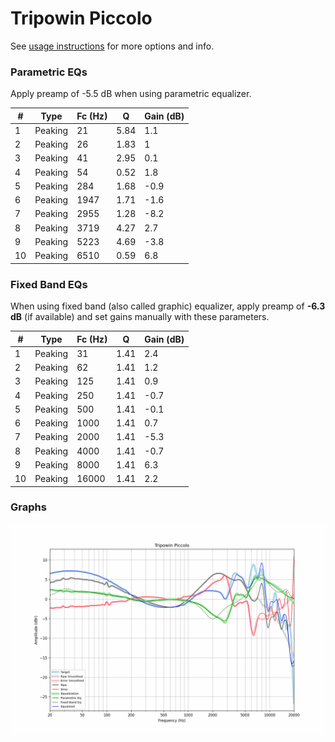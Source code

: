 # Tripowin Piccolo
See [usage instructions](https://github.com/jaakkopasanen/AutoEq#usage) for more options and info.

### Parametric EQs
Apply preamp of -5.5 dB when using parametric equalizer.

|   # | Type    |   Fc (Hz) |    Q |   Gain (dB) |
|-----|---------|-----------|------|-------------|
|   1 | Peaking |        21 | 5.84 |         1.1 |
|   2 | Peaking |        26 | 1.83 |         1   |
|   3 | Peaking |        41 | 2.95 |         0.1 |
|   4 | Peaking |        54 | 0.52 |         1.8 |
|   5 | Peaking |       284 | 1.68 |        -0.9 |
|   6 | Peaking |      1947 | 1.71 |        -1.6 |
|   7 | Peaking |      2955 | 1.28 |        -8.2 |
|   8 | Peaking |      3719 | 4.27 |         2.7 |
|   9 | Peaking |      5223 | 4.69 |        -3.8 |
|  10 | Peaking |      6510 | 0.59 |         6.8 |

### Fixed Band EQs
When using fixed band (also called graphic) equalizer, apply preamp of **-6.3 dB** (if available) and set gains manually with these parameters.

|   # | Type    |   Fc (Hz) |    Q |   Gain (dB) |
|-----|---------|-----------|------|-------------|
|   1 | Peaking |        31 | 1.41 |         2.4 |
|   2 | Peaking |        62 | 1.41 |         1.2 |
|   3 | Peaking |       125 | 1.41 |         0.9 |
|   4 | Peaking |       250 | 1.41 |        -0.7 |
|   5 | Peaking |       500 | 1.41 |        -0.1 |
|   6 | Peaking |      1000 | 1.41 |         0.7 |
|   7 | Peaking |      2000 | 1.41 |        -5.3 |
|   8 | Peaking |      4000 | 1.41 |        -0.7 |
|   9 | Peaking |      8000 | 1.41 |         6.3 |
|  10 | Peaking |     16000 | 1.41 |         2.2 |

### Graphs
![](./Tripowin%20Piccolo.png)
